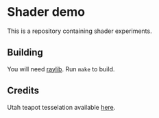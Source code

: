 # Shader demo

This is a repository containing shader experiments.

## Building

You will need [raylib](https://www.raylib.com/). Run `make` to build.

## Credits

Utah teapot tesselation available [here](https://www.cs.utah.edu/~natevm/newell_teaset/newell_teaset.zip).
